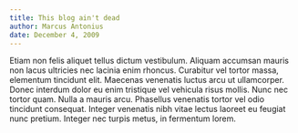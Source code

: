 ```yaml
---
title: This blog ain't dead
author: Marcus Antonius
date: December 4, 2009
---
```

Etiam non felis aliquet tellus dictum vestibulum. Aliquam accumsan mauris non 
lacus ultricies nec lacinia enim rhoncus. Curabitur vel tortor massa, elementum 
tincidunt elit. Maecenas venenatis luctus arcu ut ullamcorper. Donec interdum 
dolor eu enim tristique vel vehicula risus mollis. Nunc nec tortor quam. Nulla 
a mauris arcu. Phasellus venenatis tortor vel odio tincidunt consequat. Integer 
venenatis nibh vitae lectus laoreet eu feugiat nunc pretium. Integer nec turpis 
metus, in fermentum lorem.
